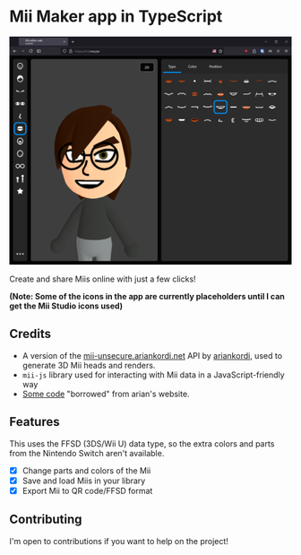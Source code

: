 # Mii Maker app in TypeScript

![Preview image](public/assets/img/preview.png)

Create and share Miis online with just a few clicks!

**(Note: Some of the icons in the app are currently placeholders until I can get the Mii Studio icons used)**

## Credits

- A version of the [mii-unsecure.ariankordi.net](https://mii-unsecure.ariankordi.net) API by [ariankordi](https://github.com/ariankordi), used to generate 3D Mii heads and renders.
- `mii-js` library used for interacting with Mii data in a JavaScript-friendly way
- [Some code](https://github.com/datkat21/mii-maker-real/tree/master/src/external/mii-frontend) "borrowed" from arian's website.

## Features

This uses the FFSD (3DS/Wii U) data type, so the extra colors and parts from the Nintendo Switch aren't available.

- [x] Change parts and colors of the Mii
- [x] Save and load Miis in your library
- [x] Export Mii to QR code/FFSD format

## Contributing

I'm open to contributions if you want to help on the project!
